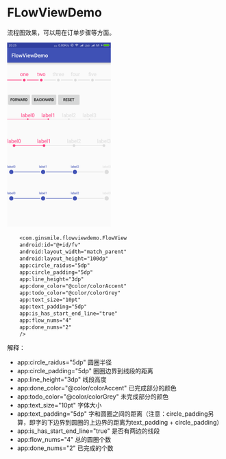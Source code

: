 FLowViewDemo
========

流程图效果，可以用在订单步骤等方面。

 <img src="./screenshot/device-2016-08-18-202643.png" height="430" alt="simple2" />
 
 
 
 		<com.ginsmile.flowviewdemo.FlowView
        android:id="@+id/fv"
        android:layout_width="match_parent"
        android:layout_height="100dp"
        app:circle_raidus="5dp"
        app:circle_padding="5dp"
        app:line_height="3dp"
        app:done_color="@color/colorAccent"
        app:todo_color="@color/colorGrey"
        app:text_size="10pt"
        app:text_padding="5dp"
        app:is_has_start_end_line="true"
        app:flow_nums="4"
        app:done_nums="2"
        />
        

解释：

* app:circle_raidus="5dp" 圆圈半径
* app:circle_padding="5dp" 圈圈边界到线段的距离
* app:line_height="3dp" 线段高度
* app:done_color="@color/colorAccent" 已完成部分的颜色
* app:todo_color="@color/colorGrey" 未完成部分的颜色
* app:text_size="10pt" 字体大小
* app:text_padding="5dp" 字和圆圈之间的距离（注意：circle_padding另算，即字的下边界到圆圈的上边界的距离为text_padding + circle_padding）
* app:is_has_start_end_line="true" 是否有两边的线段
* app:flow_nums="4" 总的圆圈个数
* app:done_nums="2" 已完成的个数

        
        
        
        
        
        
        
        
        
        
        
        
        
        
        
        
        
        
        